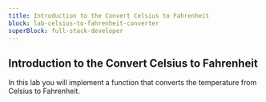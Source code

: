 ```yaml
---
title: Introduction to the Convert Celsius to Fahrenheit
block: lab-celsius-to-fahrenheit-converter
superBlock: full-stack-developer
---
```


## Introduction to the Convert Celsius to Fahrenheit

In this lab you will implement a function that converts the temperature from Celsius to Fahrenheit.
